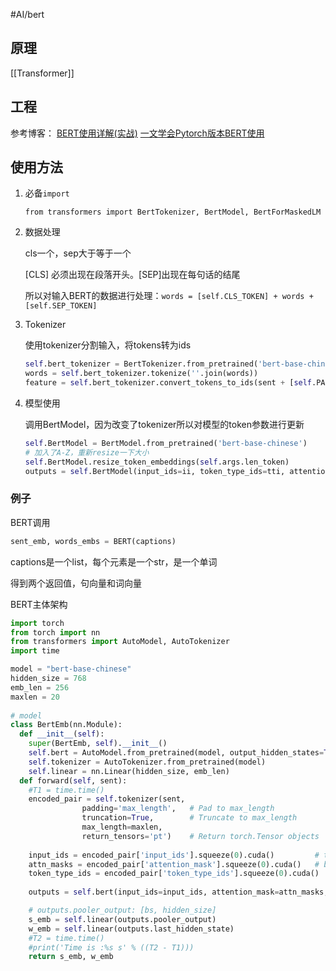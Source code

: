 #AI/bert 


## 原理

[[Transformer]]



## 工程

参考博客：
[BERT使用详解(实战)](https://www.jianshu.com/p/bfd0148b292e)
[一文学会Pytorch版本BERT使用](https://zhuanlan.zhihu.com/p/113639892?ivk_sa=1024320u)

## 使用方法
1. 必备`import`
	
	`from transformers import BertTokenizer, BertModel, BertForMaskedLM`


2. 数据处理
	
	cls一个，sep大于等于一个
	
	[CLS] 必须出现在段落开头。[SEP]出现在每句话的结尾
	
	所以对输入BERT的数据进行处理：`words = [self.CLS_TOKEN] + words + [self.SEP_TOKEN]`


3. Tokenizer
	
	使用tokenizer分割输入，将tokens转为ids
	
	```python
	self.bert_tokenizer = BertTokenizer.from_pretrained('bert-base-chinese') 
	words = self.bert_tokenizer.tokenize(''.join(words)) 
	feature = self.bert_tokenizer.convert_tokens_to_ids(sent + [self.PAD_TOKEN for _ in range(max_sent_len - len(sent))])
	```



4. 模型使用

   调用BertModel，因为改变了tokenizer所以对模型的token参数进行更新

   ```python
   self.BertModel = BertModel.from_pretrained('bert-base-chinese') 
   # 加入了A-Z，重新resize一下大小 
   self.BertModel.resize_token_embeddings(self.args.len_token)  
   outputs = self.BertModel(input_ids=ii, token_type_ids=tti, attention_mask=am)
   ```


### 例子
BERT调用

```python
sent_emb, words_embs = BERT(captions)
```

captions是一个list，每个元素是一个str，是一个单词

得到两个返回值，句向量和词向量

BERT主体架构

```python
import torch
from torch import nn
from transformers import AutoModel, AutoTokenizer
import time

model = "bert-base-chinese"
hidden_size = 768
emb_len = 256
maxlen = 20
        
# model
class BertEmb(nn.Module):
  def __init__(self):
    super(BertEmb, self).__init__()
    self.bert = AutoModel.from_pretrained(model, output_hidden_states=True, return_dict=True)
    self.tokenizer = AutoTokenizer.from_pretrained(model)
    self.linear = nn.Linear(hidden_size, emb_len) 
  def forward(self, sent):
    #T1 = time.time()
    encoded_pair = self.tokenizer(sent,
                padding='max_length',   # Pad to max_length
                truncation=True,        # Truncate to max_length
                max_length=maxlen,  
                return_tensors='pt')    # Return torch.Tensor objects
                
    input_ids = encoded_pair['input_ids'].squeeze(0).cuda()         # tensor of token ids
    attn_masks = encoded_pair['attention_mask'].squeeze(0).cuda()   # binary tensor with "0" for padded values and "1" for the other values
    token_type_ids = encoded_pair['token_type_ids'].squeeze(0).cuda()  # binary tensor with "0" for the 1st sentence tokens & "1" for the 2nd sentence tokens
    
    outputs = self.bert(input_ids=input_ids, attention_mask=attn_masks, token_type_ids=token_type_ids) 

    # outputs.pooler_output: [bs, hidden_size]
    s_emb = self.linear(outputs.pooler_output)  
    w_emb = self.linear(outputs.last_hidden_state)
    #T2 = time.time()
    #print('Time is :%s s' % ((T2 - T1)))
    return s_emb, w_emb
```

